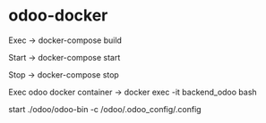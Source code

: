 # odoo-docker
Exec -> docker-compose build

Start -> docker-compose start

Stop -> docker-compose stop


Exec 
odoo docker container ->  docker exec -it backend_odoo bash 

start 
./odoo/odoo-bin -c /odoo/.odoo_config/.config


